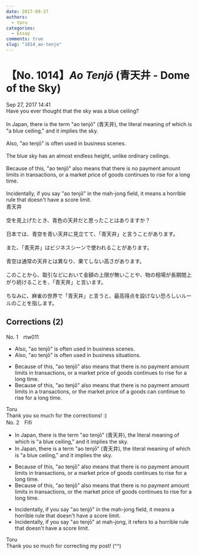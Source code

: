 ```yaml
---
date: 2017-09-27
authors:
  - toru
categories:
  - Essay
comments: true
slug: "1014_ao-tenjo"
---
```


# 【No. 1014】<strong><em>Ao Tenjō</strong></em> (青天井 - Dome of the Sky)
<div class="date">Sep 27, 2017 14:41</div>
<div id="post"><div id="body_show_ori">
Have you ever thought that the sky was a blue ceiling?<br/><br/>In Japan, there is the term "ao tenjō" (青天井), the literal meaning of which is "a blue ceiling," and it implies the sky.<br/><br/>Also, "ao tenjō" is often used in business scenes.<br/><br/>The blue sky has an almost endless height, unlike ordinary ceilings.<br/><br/>Because of this, "ao tenjō" also means that there is no payment amount limits in transactions, or a market price of goods continues to rise for a long time.<br/><br/>Incidentally, if you say "ao tenjō" in the mah-jong field, it means a horrible rule that doesn't have a score limit.
</div></div>

<!-- more -->

<div id="post_ja"><div id="body_show_mo">
青天井<br/><br/>空を見上げたとき、青色の天井だと思ったことはありますか？<br/><br/>日本では、青空を青い天井に見立てて、「青天井」と言うことがあります。<br/><br/>また、「青天井」はビジネスシーンで使われることがあります。<br/><br/>青空は通常の天井とは異なり、果てしない高さがあります。<br/><br/>このことから、取引などにおいて金額の上限が無いことや、物の相場が長期間上がり続けることを、「青天井」と言います。<br/><br/>ちなみに、麻雀の世界で「青天井」と言うと、最高得点を設けない恐ろしいルールのことを指します。
</div></div>

## Corrections (2)
<div id="block"><div class="first_name"> No. 1　<span class="just_name">rtw011</span></div><div id="block2">
<ul class="correction_field">
<li class="incorrect">Also, "ao tenjō" is often used in business scenes.</li>
<li class="corrected correct">
Also, "ao tenjō" is often used in business <span class="f_red">situations.</span>
</li>
</ul>
<ul class="correction_field">
<li class="incorrect">Because of this, "ao tenjō" also means that there is no payment amount limits in transactions, or a market price of goods continues to rise for a long time.</li>
<li class="corrected correct">
Because of this, "ao tenjō" also means that there is no payment amount limit<span class="sline">s</span> in<span class="f_red"> a</span> transaction<span class="sline">s</span>, or<span class="f_red"> the</span> market price of <span class="f_red">a</span> good<span class="sline">s</span> <span class="f_red">can continue </span>to rise for a long time.
</li>
</ul>
</div><div class="name"><span class="just_name">Toru</span><br>
Thank you so much for the corrections! :)
</div>
</div>
<div id="block"><div class="first_name"> No. 2　<span class="just_name">Fifi</span></div><div id="block2">
<ul class="correction_field">
<li class="incorrect">In Japan, there is the term "ao tenjō" (青天井), the literal meaning of which is "a blue ceiling," and it implies the sky.</li>
<li class="corrected correct">
In Japan, there is <span class="f_red">a</span> term "ao tenjō" (青天井), the literal meaning of which is "a blue ceiling," and it implies the sky.
</li>
</ul>
<ul class="correction_field">
<li class="incorrect">Because of this, "ao tenjō" also means that there is no payment amount limits in transactions, or a market price of goods continues to rise for a long time.</li>
<li class="corrected correct">
Because of this, "ao tenjō" also means that there is no payment<span class="f_blue"><span class="sline"> amount</span></span> limit<span class="f_red"><span class="sline">s</span></span> in transactions, or <span class="f_red">the</span> market price of goods continues to rise for a long time.
</li>
</ul>
<ul class="correction_field">
<li class="incorrect">Incidentally, if you say "ao tenjō" in the mah-jong field, it means a horrible rule that doesn't have a score limit.</li>
<li class="corrected correct">
Incidentally, if you say "ao tenjō"<span class="f_red"> at mah-jong,</span> it <span class="f_red">refers to</span> a horrible rule that doesn't have a score limit.
</li>
</ul>
</div><div class="name"><span class="just_name">Toru</span><br>
Thank you so much for correcting my post! (^^)
</div>
</div>

